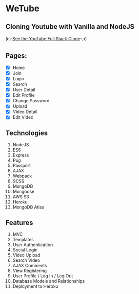 # WeTube

## Cloning Youtube with Vanilla and NodeJS

(👉[See the YouTube Full Stack Clone](https://still-beyond-74200.herokuapp.com/)👈)

## Pages:

- [x] Home
- [x] Join
- [x] Login
- [x] Search
- [x] User Detail
- [x] Edit Profile
- [x] Change Password
- [x] Upload
- [x] Video Detail
- [x] Edit Video

## Technologies

1. NodeJS
2. ES6
3. Express
4. Pug
5. Passport
6. AJAX
7. Webpack
8. SCSS
9. MongoDB
10. Mongoose
11. AWS S3
12. Heroku
13. MongoDB Atlas

## Features

1. MVC
2. Templates
3. User Authentication
4. Social Login
5. Video Upload
6. Search Video
7. AJAX Comments
8. View Registering
9. User Profile / Log In / Log Out
10. Database Models and Relationships
11. Deployment to Heroku
